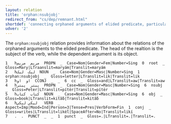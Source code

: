 ```yaml
---
layout: relation
title: 'orphan:nsubjobj'
redirect_from: "cs/dep/remnant.html"
shortdef: 'connecting orphaned arguments of elided predicate, particularly the subject as the parent and the object as the child'
udver: '2'
---
```


The `orphan:nsubjobj` relation provides information about the relations of the orphaned arguments to the elided predicate. The head of the realtion is the subject of the verb, while the dependent argument is its object.

~~~ conllu
1	hمریم  مریم  PROPN  _  Case=Nom|Gender=Fem|Number=Sing  0  root  _  Gloss=Mary|LTraanslit=maryám|Translit=maryám
2	hلیک  لیک  NOUN  _  Case=Nom|Gender=Masc|Number=Sing  1  orphan:nsubjobj  _  Gloss=letter|LTranslit=lik|Translit=lik
3	hاو  او  CCONJ  _  _  6  cc  _  Gloss=and|LTranslit=aw|Translit=aw
4	hپیتر  پیتر  PROPN  _  Case=Nom|Gender=Masc|Number=Sing  6  nsubj  _  Gloss=Peter|LTranslit=pítër|Translit=pítër
5	hکتاب  کتاب  NOUN  _  Case=Nom|Gender=Masc|Number=Sing  6  obj  _  Gloss=book|LTranslit=kitấb|Translit=kitấb
6	hلیکي لیکي   VERB  _  Aspect=Imp|Mood=Ind|Person=3|Tense=Pres|VerbForm=Fin  1  conj  _  Gloss=writes|LTranslit=likë́l|SpaceAfter=No|Translit=likí  
7	.  .  PUNCT  _  _  1  punct  _  Gloss=.|LTranslit=.|Translit=.
~~~

<!-- Interlanguage links updated Ne 5. května 2024, 18:21:42 CEST -->
